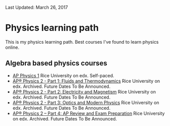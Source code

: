 Last Updated: March 26, 2017

# Physics learning path
This is my physics learning path. Best courses I've found to learn physics online.

## Algebra based physics courses
* [AP Physics 1](https://www.edx.org/course/ap-physics-1-ricex-advphy1x#!) 
Rice University on edx. 
Self-paced.
* [AP® Physics 2 - Part 1: Fluids and Thermodynamics](https://www.edx.org/course/apr-physics-2-part-1-fluids-ricex-advphy2-1x-0)
Rice University on edx. 
Archived. Future Dates To Be Announced.
* [AP® Physics 2 - Part 2: Electricity and Magnetism](https://www.edx.org/course/apr-physics-2-part-2-electricity-ricex-advphy2-2x-0)
Rice University on edx. 
Archived. Future Dates To Be Announced.
* [AP® Physics 2 - Part 3: Optics and Modern Physics](https://www.edx.org/course/apr-physics-2-part-3-optics-modern-ricex-advphy2-3x-0)
Rice University on edx. 
Archived. Future Dates To Be Announced.
* [AP® Physics 2 – Part 4: AP Review and Exam Preparation](https://www.edx.org/course/apr-physics-2-part-4-ap-review-exam-ricex-advphy2-4x)
Rice University on edx. 
Archived. Future Dates To Be Announced.